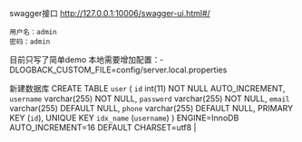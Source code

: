 swagger接口
    http://127.0.0.1:10006/swagger-ui.html#/

    用户名：admin
    密码：admin

目前只写了简单demo
本地需要增加配置：-DLOGBACK_CUSTOM_FILE=config/server.local.properties

新建数据库
CREATE TABLE `user` (
  `id` int(11) NOT NULL AUTO_INCREMENT,
  `username` varchar(255) NOT NULL,
  `password` varchar(255) NOT NULL,
  `email` varchar(255) DEFAULT NULL,
  `phone` varchar(255) DEFAULT NULL,
  PRIMARY KEY (`id`),
  UNIQUE KEY `idx_name` (`username`)
) ENGINE=InnoDB AUTO_INCREMENT=16 DEFAULT CHARSET=utf8 |
